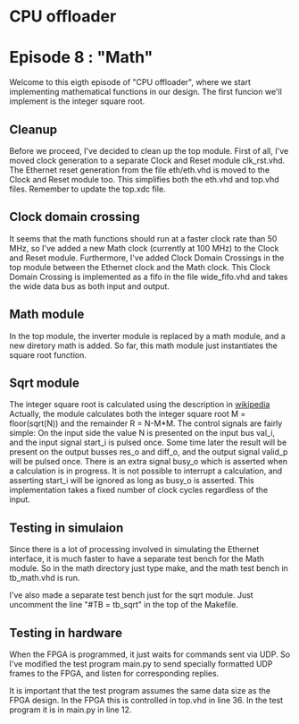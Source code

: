 # CPU offloader
# Episode 8 : "Math"

Welcome to this eigth episode of "CPU offloader", where we start
implementing mathematical functions in our design. The first
funcion we'll implement is the integer square root.

## Cleanup
Before we proceed, I've decided to clean up the top module. First of all, I've
moved clock generation to a separate Clock and Reset module clk\_rst.vhd.  The
Ethernet reset generation from the file eth/eth.vhd is moved to the Clock and
Reset module too. This simplifies both the eth.vhd and top.vhd files. Remember
to update the top.xdc file.

## Clock domain crossing
It seems that the math functions should run at a faster clock rate than 50 MHz,
so I've added a new Math clock (currently at 100 MHz) to the Clock and Reset
module.  Furthermore, I've added Clock Domain Crossings in the top module
between the Ethernet clock and the Math clock. This Clock Domain Crossing is
implemented as a fifo in the file wide\_fifo.vhd and takes the wide data bus as
both input and output.

## Math module
In the top module, the inverter module is replaced by a math module, and a new
diretory math is added.
So far, this math module just instantiates the square root function.

## Sqrt module
The integer square root is calculated using the description in
[wikipedia](https://en.wikipedia.org/wiki/Methods_of_computing_square_roots#Binary_numeral_system_(base_2))
Actually, the module calculates both the integer square root M = floor(sqrt(N))
and the remainder R = N-M\*M. The control signals are fairly simple: On the
input side the value N is presented on the input bus val\_i, and the input
signal start\_i is pulsed once. Some time later the result will be present on
the output busses res\_o and diff\_o, and the output signal valid\_p will be
pulsed once. There is an extra signal busy\_o which is asserted when a
calculation is in progress. It is not possible to interrupt a calculation, and
asserting start\_i will be ignored as long as busy\_o is asserted.
This implementation takes a fixed number of clock cycles regardless of the input.

## Testing in simulaion
Since there is a lot of processing involved in simulating the Ethernet
interface, it is much faster to have a separate test bench for the Math module.
So in the math directory just type make, and the math test bench in
tb\_math.vhd is run.

I've also made a separate test bench just for the sqrt module. Just uncomment
the line "#TB = tb\_sqrt" in the top of the Makefile.

## Testing in hardware
When the FPGA is programmed, it just waits for commands sent via UDP. So I've
modified the test program main.py to send specially formatted UDP frames to the
FPGA, and listen for corresponding replies.

It is important that the test program assumes the same data size as the FPGA
design. In the FPGA this is controlled in top.vhd in line 36. In the test program
it is in main.py in line 12.

